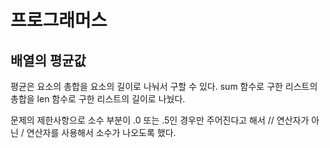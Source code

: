 # 프로그래머스

## 배열의 평균값

평균은 요소의 총합을 요소의 길이로 나눠서 구할 수 있다. sum 함수로 구한 리스트의 총합을 len 함수로 구한 리스트의 길이로 나눴다.

문제의 제한사항으로 소수 부분이 .0 또는 .5인 경우만 주어진다고 해서 // 연산자가 아닌 / 연산자를 사용해서 소수가 나오도록 했다.

